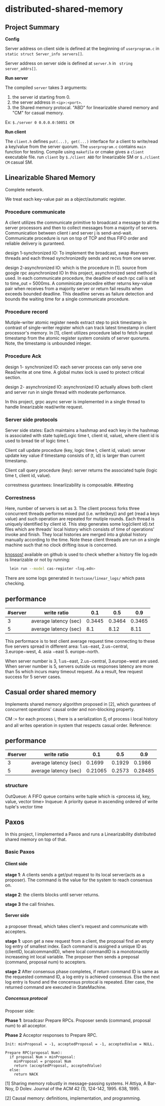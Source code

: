 # distributed-shared-memory

## Project Summary
**Config**

Server address on client side is defined at the beginning of `userprogram.c` in `static struct Server_info servers[]`.

Server address on server side is defined at `server.h` in ` string server_addrs[]`.

**Run server**

The compiled `server` takes 3 arguments:
1. the server id starting from 0.
2. the server address in `<ip>:<port>`.
3. the Shared memory protocal. "ABD" for linearizable shared memory and "CM" for casual memory. 

Ex: `$./server 0 0.0.0.0:50051 CM`


**Run client**

The `client.h` defines `put(...), get(...)` interface for a client to write/read a key/value from the server quorum.
The `userprogram.c` contains `main` function for testing. Compile using `makefile` or cmake gives a `client` executable file. 
run `client` by `$./client ABD` for linearizable SM or `$./client CM` casual SM. 

## Linearizable Shared Memory
Complete network.

We treat each key-value pair as a object/automatic register. 

### Procedure communicate

A client utilizes the communicate primitive to broadcast a message <M> to all the server processors  and then to collect <ACK> messages from a majority of servers. Communication between client i and server j is send-and-wait. Communicate procedure is run on top of TCP and thus FIFO order and reliable delivery is guranteed. 

design 1-synchronized IO:
To implement the broadcast<M>, swap #servers threads and each thread synchronizedly sends <M> and recvs <ACK> from one server.
  
design 2-asynchronized IO: which is the procedure in [1]. source from google rpc asynchronized IO
In this project, asynchronized send method is used. In each communicate procedure, the deadline of each rpc call is set to time_out = 5000ms. A comminicate procedire either returns key-value pair when receives from a majority server or return fail results when exceeds bounded deadline. This deadline serves as failure detection and bounds the waiting time for a single communicate procedure.

### Procedure record
Mutiple-writer atomic register needs extract step to pick timestamp in contrast of single-writer register which can track latest timestamp in client processor's memory. In [1], client utilizes procedure label to fetch largest timestamp from the atomic register system consists of server quorums. Note, the timestamp is unbounded integer. 

### Procedure Ack

design 1- synchronized IO: each server process can only serve one Read/write at one time.
A global mutex lock is used to protect critical section. 

design 2- asynchronized IO:
asynchronized IO actually allows both client and server run in single thread with moderate performance. 

In this project, grpc async server is implemented in a single thread to handle linearizable read/write request.

### Server side protocols
Server side states: Each maintains a hashmap and each key in the hashmap is associated with state tuple(Logic time t, client id, value), where client id is used to bread tie of logic time t. 

Client call update procedure (key, logic time t, client id, value):
server update key value if timestamp consists of (t, id) is larger than current timestamp.


Client call query procedure (key):
server returns the associated tuple (logic time t, client id, value).

correstness gurantees: linearlizability is composable. 
##testing 
### Correstness
Here, number of servers is set as 3. The client process forks three concurrent threads performs mixed put (i.e. write(key)) and get (read a keys value) and such operation are repeated for mutiple rounds. Each thread is uniquely identified by client id. This step generates some log{client id}.txt files which are threads' local history which consists of time of operations' invoke and finish. They local histories are merged into a global history manually according to the time. Note these client threads are run on a single machine such that no clock drifting issue is concerned. 


[knossos!](https://github.com/jepsen-io/knossos) available on github is used to check whether a history file log.edn is linearizable or not by running:

```bash
  lein run --model cas-register <log.edn>
```
There are some logs generated in `testcase/linear_logs/` which pass checking. 

## performance
| #server | write ratio           | 0.1    | 0.5    | 0.9    |
|---------|-----------------------|--------|--------|--------|
| 3       | average latency (sec) | 0.3445 | 0.3464 | 0.3465 |
| 5       | average latency (sec) | 8.1   | 8.12  | 8.11  |

This performace is to test client average request time connecting to these five servers spread in different area: 1.us−east, 2.us−central, 3.europe−west, 4. asia −east 5. europe−north. 

When server number is 3, 1.us−east, 2.us−central, 3.europe−west are used. 
When server number is 5, servers outside us responses latency are more than 5s which incurs many timeout request. As a result, few request success for 5 server cases. 
  


## Casual order shared memory
Implements shared memory algorithm proposed in [2], which gurantees of concurrent operations' causal order and non-blocking property.

CM := for each process i, there is a serialization $S_{i}$ of process i local history and all writes operation in system that respects casual order. 
Reference:


## performance
| #server | write ratio           | 0.1    | 0.5    | 0.9    |
|---------|-----------------------|--------|--------|--------|
| 3       | average latency (sec) | 0.1699 | 0.1929 | 0.1986 |
| 5       | average latency (sec) | 0.21065 | 0.2573 | 0.28485 |

### structure
OutQueue: A FIFO queue contains write tuple which is <process id, key, value, vector time>
Inqueue: A priority queue in ascending ordered  of write tuple's vector time 


## Paxos
In this project, I implemented a Paxos and runs a Linearizability distributed shared memory on top of that. 

### Basic Paxos
#### Client side
**stage 1**: A clients sends a get/put request to its local server(acts as a proposer). The command is the value for the system to reach consensus on. 

**stage 2**: the clients blocks until server returns.

**stage 3** the call finishes.

#### Server side
a proposer thread, which takes client's request and communicate with accepters.  

**stage 1**: upon get a new request from a client, the proposal find an empty log entry of smallest index. Each command is assigned a unique ID as (clientID, localcommandID), where local commandID is a monotonactily increaseing int local variable. The proposer then sends a preposal (command, proposal num) to accepters. 

**stage 2** After consensus phase completes, if return command ID is same as the requested command ID, a log entry is achieved consensus. Else the next log entry is found and the concensus protocal is repeated. Eiter case, the returned command are executed in StateMachine.  

##### Concensus protocol

Proposer side:

**Phase 1**: broadcasr Prepare RPCs. Proposer sends (command, proposal num) to all acceptor.

**Phase 2** Acceptor responses to Prepare RPC. 
```
Init: minProposal = -1, acceptedProposal = -1, acceptedValue = NULL.

Prepare RPC(proposal Num):
  if proposal Num > minProposal:
    minProposal = proposal Num
    return (acceptedProposal, acceptedValue)
  else:
    return NACK
```

[1] Sharing memory robustly in message-passing systems. H Attiya, A Bar-Noy, D Dolev. Journal of the ACM 42 (1), 124-142, 1995. 638, 1995.

[2] Causal memory: definitions, implementation, and programming. 
